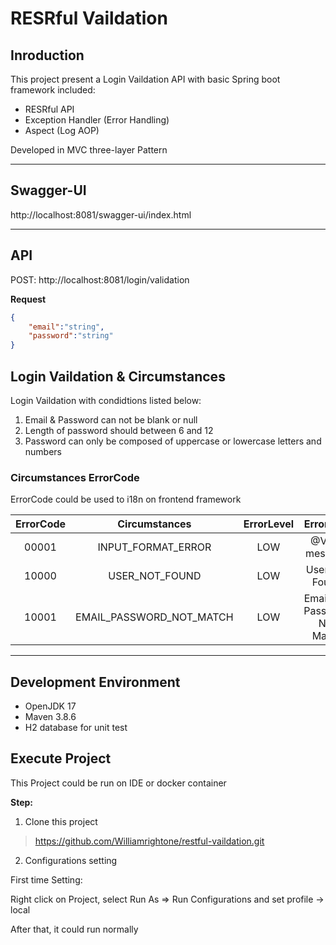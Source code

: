 # RESRful Vaildation

## Inroduction
This project present a Login Vaildation API with basic Spring boot framework included:

* RESRful API
* Exception Handler (Error Handling)
* Aspect (Log AOP)

Developed in MVC three-layer Pattern

---

## Swagger-UI 

http://localhost:8081/swagger-ui/index.html

---

## API

POST: http://localhost:8081/login/validation

**Request**

```json
{
    "email":"string",
    "password":"string"
}
```

## Login Vaildation & Circumstances

Login Vaildation with condidtions listed below:

1. Email & Password can not be blank or null
2. Length of password should between 6 and 12
3. Password can only be composed of uppercase or lowercase letters and numbers

### Circumstances ErrorCode

ErrorCode could be used to i18n on frontend framework

| ErrorCode | Circumstances | ErrorLevel | ErrorMsg |
| :-----:| :----: | :----: | :----: |
| 00001 | INPUT_FORMAT_ERROR | LOW | @Valid message |
| 10000 | USER_NOT_FOUND | LOW | User Not Found |
| 10001 | EMAIL_PASSWORD_NOT_MATCH | LOW | Email and Password Not Match |

---

## Development Environment

* OpenJDK 17
* Maven 3.8.6
* H2 database for unit test

## Execute Project

This Project could be run on IDE or docker container

**Step:**
1. Clone this project 

> https://github.com/Williamrightone/restful-vaildation.git

2. Configurations setting

First time Setting:

Right click on Project, select Run As => Run Configurations and set profile -> local

After that, it could run normally


